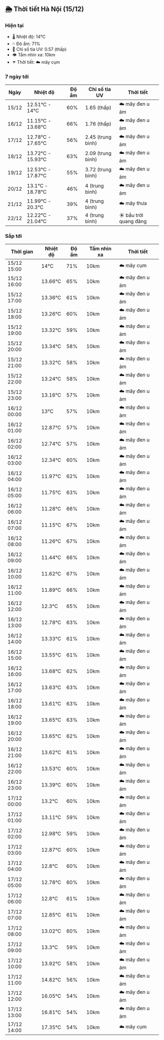 ## 🌦️ Thời tiết Hà Nội (15/12)

### Hiện tại

- 🌡️ Nhiệt độ: 14℃
- 💦 Độ ẩm: 71%
- 🌟 Chỉ số tia UV: 0.57 (thấp)
- 👁️ Tầm nhìn xa: 10km
- ☂️ Thời tiết: ☁️ mây cụm

### 7 ngày tới

| Ngày | Nhiệt độ | Độ ẩm | Chỉ số tia UV | Thời tiết |
| --- | --- | --- | --- | --- |
| 15/12 | 12.51℃ - 14℃ | 60% | 1.65 (thấp) | ☁️ mây đen u ám |
| 16/12 | 11.15℃ - 13.68℃ | 66% | 1.76 (thấp) | ☁️ mây đen u ám |
| 17/12 | 12.78℃ - 17.65℃ | 56% | 2.45 (trung bình) | ☁️ mây đen u ám |
| 18/12 | 13.72℃ - 15.93℃ | 63% | 2.09 (trung bình) | ☁️ mây đen u ám |
| 19/12 | 12.53℃ - 17.87℃ | 55% | 3.72 (trung bình) | ☁️ mây đen u ám |
| 20/12 | 13.1℃ - 18.78℃ | 46% | 4 (trung bình) | ☁️ mây đen u ám |
| 21/12 | 11.99℃ - 20.3℃ | 39% | 4 (trung bình) | ☁️ mây thưa |
| 22/12 | 12.22℃ - 21.04℃ | 37% | 4 (trung bình) | ☀️ bầu trời quang đãng |

### Sắp tới

| Thời gian | Nhiệt độ | Độ ẩm | Tầm nhìn xa | Thời tiết |
| --- | --- | --- | --- | --- |
| 15/12 15:00 | 14℃ | 71% | 10km | ☁️ mây cụm |
| 15/12 16:00 | 13.66℃ | 65% | 10km | ☁️ mây đen u ám |
| 15/12 17:00 | 13.36℃ | 61% | 10km | ☁️ mây đen u ám |
| 15/12 18:00 | 13.26℃ | 60% | 10km | ☁️ mây đen u ám |
| 15/12 19:00 | 13.32℃ | 59% | 10km | ☁️ mây đen u ám |
| 15/12 20:00 | 13.34℃ | 58% | 10km | ☁️ mây đen u ám |
| 15/12 21:00 | 13.32℃ | 58% | 10km | ☁️ mây đen u ám |
| 15/12 22:00 | 13.24℃ | 58% | 10km | ☁️ mây đen u ám |
| 15/12 23:00 | 13.16℃ | 57% | 10km | ☁️ mây đen u ám |
| 16/12 00:00 | 13℃ | 57% | 10km | ☁️ mây đen u ám |
| 16/12 01:00 | 12.87℃ | 57% | 10km | ☁️ mây đen u ám |
| 16/12 02:00 | 12.74℃ | 57% | 10km | ☁️ mây đen u ám |
| 16/12 03:00 | 12.34℃ | 60% | 10km | ☁️ mây đen u ám |
| 16/12 04:00 | 11.97℃ | 62% | 10km | ☁️ mây đen u ám |
| 16/12 05:00 | 11.75℃ | 63% | 10km | ☁️ mây đen u ám |
| 16/12 06:00 | 11.28℃ | 66% | 10km | ☁️ mây đen u ám |
| 16/12 07:00 | 11.15℃ | 67% | 10km | ☁️ mây đen u ám |
| 16/12 08:00 | 11.26℃ | 67% | 10km | ☁️ mây đen u ám |
| 16/12 09:00 | 11.44℃ | 66% | 10km | ☁️ mây đen u ám |
| 16/12 10:00 | 11.62℃ | 67% | 10km | ☁️ mây đen u ám |
| 16/12 11:00 | 11.89℃ | 66% | 10km | ☁️ mây đen u ám |
| 16/12 12:00 | 12.3℃ | 65% | 10km | ☁️ mây đen u ám |
| 16/12 13:00 | 12.78℃ | 63% | 10km | ☁️ mây đen u ám |
| 16/12 14:00 | 13.33℃ | 61% | 10km | ☁️ mây đen u ám |
| 16/12 15:00 | 13.55℃ | 61% | 10km | ☁️ mây đen u ám |
| 16/12 16:00 | 13.68℃ | 62% | 10km | ☁️ mây đen u ám |
| 16/12 17:00 | 13.63℃ | 63% | 10km | ☁️ mây đen u ám |
| 16/12 18:00 | 13.61℃ | 63% | 10km | ☁️ mây đen u ám |
| 16/12 19:00 | 13.65℃ | 63% | 10km | ☁️ mây đen u ám |
| 16/12 20:00 | 13.65℃ | 62% | 10km | ☁️ mây đen u ám |
| 16/12 21:00 | 13.62℃ | 61% | 10km | ☁️ mây đen u ám |
| 16/12 22:00 | 13.53℃ | 60% | 10km | ☁️ mây đen u ám |
| 16/12 23:00 | 13.39℃ | 60% | 10km | ☁️ mây đen u ám |
| 17/12 00:00 | 13.2℃ | 60% | 10km | ☁️ mây đen u ám |
| 17/12 01:00 | 13.11℃ | 59% | 10km | ☁️ mây đen u ám |
| 17/12 02:00 | 12.98℃ | 59% | 10km | ☁️ mây đen u ám |
| 17/12 03:00 | 12.87℃ | 60% | 10km | ☁️ mây đen u ám |
| 17/12 04:00 | 12.8℃ | 60% | 10km | ☁️ mây đen u ám |
| 17/12 05:00 | 12.78℃ | 60% | 10km | ☁️ mây đen u ám |
| 17/12 06:00 | 12.8℃ | 61% | 10km | ☁️ mây đen u ám |
| 17/12 07:00 | 12.85℃ | 61% | 10km | ☁️ mây đen u ám |
| 17/12 08:00 | 13.02℃ | 60% | 10km | ☁️ mây đen u ám |
| 17/12 09:00 | 13.3℃ | 59% | 10km | ☁️ mây đen u ám |
| 17/12 10:00 | 13.92℃ | 58% | 10km | ☁️ mây đen u ám |
| 17/12 11:00 | 14.82℃ | 56% | 10km | ☁️ mây đen u ám |
| 17/12 12:00 | 16.05℃ | 54% | 10km | ☁️ mây đen u ám |
| 17/12 13:00 | 16.81℃ | 54% | 10km | ☁️ mây đen u ám |
| 17/12 14:00 | 17.35℃ | 54% | 10km | ☁️ mây cụm |
